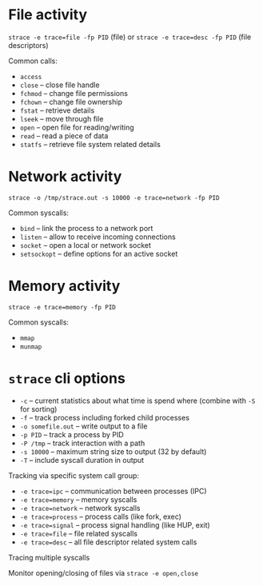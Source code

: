 # File activity

```strace -e trace=file -fp PID``` (file) or ```strace -e trace=desc -fp PID``` (file descriptors)

Common calls:

- `access`
- `close` – close file handle
- `fchmod` – change file permissions
- `fchown` – change file ownership
- `fstat` – retrieve details
- `lseek` – move through file
- `open` – open file for reading/writing
- `read` – read a piece of data
- `statfs` – retrieve file system related details

# Network activity

```strace -o /tmp/strace.out -s 10000 -e trace=network -fp PID```

Common syscalls:

- `bind` – link the process to a network port
- `listen` – allow to receive incoming connections
- `socket` – open a local or network socket
- `setsockopt` – define options for an active socket

# Memory activity

```strace -e trace=memory -fp PID```

Common syscalls:

- `mmap`
- `munmap`
 
# `strace` cli options

- `-c` – current statistics about what time is spend where (combine with `-S` for sorting)
- `-f` – track process including forked child processes
- `-o somefile.out` – write output to a file
- `-p PID` – track a process by PID
- `-P /tmp` – track interaction with a path
- `-s 10000` – maximum string size to output (32 by default)
- `-T` – include syscall duration in output

Tracking via specific system call group:

- `-e trace=ipc` – communication between processes (IPC)
- `-e trace=memory` – memory syscalls
- `-e trace=network` – network syscalls
- `-e trace=process` – process calls (like fork, exec)
- `-e trace=signal` – process signal handling (like HUP, exit)
- `-e trace=file` – file related syscalls
- `-e trace=desc` – all file descriptor related system calls

Tracing multiple syscalls

Monitor opening/closing of files via ```strace -e open,close```
